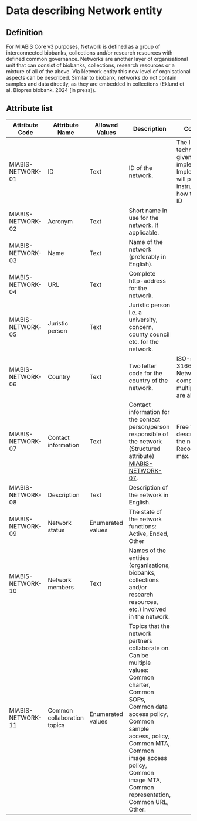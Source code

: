 # Data describing Network entity

## Definition

For MIABIS Core v3 purposes, Network is defined as a group of interconnected biobanks, collections and/or research resources with defined common governance. Networks are another layer of organisational unit that can consist of biobanks, collections, research resources or a mixture of all of the above. Via Network entity this new level of orgnisational aspects can be described. Similar to biobank, networks do not contain samples and data directly, as they are embedded in collections (Eklund et al. Biopres biobank. 2024 [in press]). 

## Attribute list

|Attribute Code|Attribute Name|Allowed Values|Description|Constraints|Cardinality
|---|---|---|---|---|---|
|MIABIS-NETWORK-01| ID| Text| ID of the network.| The ID is technical and given by the implementation. Implementation will provide instructions on how to form the ID| 1
|MIABIS-NETWORK-02| Acronym| Text| Short name in use for the network. If applicable.| | 0..1
|MIABIS-NETWORK-03| Name| Text| Name of the network (preferably in English).| | 1
|MIABIS-NETWORK-04| URL| Text| Complete http-address for the network.| | 0..1
|MIABIS-NETWORK-05| Juristic person| Text| Juristic person i.e. a university, concern, county council etc. for the network.| | 1
|MIABIS-NETWORK-06| Country| Text| Two letter code for the country of the network.| ISO-standard 3166 alpha2. In Network component multiple values are allowed| 1..n
|MIABIS-NETWORK-07| Contact information| Text| Contact information for the contact person/person responsible of the network (Structured attribute) [MIABIS-NETWORK-07](https://github.com/BBMRI-ERIC/miabis/blob/master/Structured-data-and-lists.md#contact-information).| Free text description of the network. Recommendation max. 2000 char.| 1
|MIABIS-NETWORK-08| Description| Text| Description of the network in English.| | 0..1
|MIABIS-NETWORK-09| Network status| Enumerated values| The state of the network functions: Active, Ended, Other| | 1
|MIABIS-NETWORK-10| Network members| Text| Names of the entities (organisations, biobanks, collections and/or research resources, etc.) involved in the network.| | 0..1
|MIABIS-NETWORK-11| Common collaboration topics| Enumerated values| Topics that the network partners collaborate on. Can be multiple values: Common charter, Common SOPs, Common data access policy, Common sample access, policy, Common MTA, Common image access policy, Common image MTA, Common representation, Common URL, Other.| | 0..n
